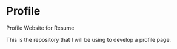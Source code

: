 # Profile
Profile Website for Resume

This is the repository that I will be using to develop a profile page.
